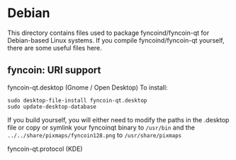 
Debian
====================
This directory contains files used to package fyncoind/fyncoin-qt
for Debian-based Linux systems. If you compile fyncoind/fyncoin-qt yourself, there are some useful files here.

## fyncoin: URI support ##


fyncoin-qt.desktop  (Gnome / Open Desktop)
To install:

	sudo desktop-file-install fyncoin-qt.desktop
	sudo update-desktop-database

If you build yourself, you will either need to modify the paths in
the .desktop file or copy or symlink your fyncoinqt binary to `/usr/bin`
and the `../../share/pixmaps/fyncoin128.png` to `/usr/share/pixmaps`

fyncoin-qt.protocol (KDE)

